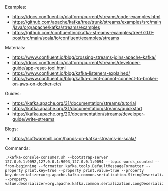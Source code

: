 Examples:
- https://docs.confluent.io/platform/current/streams/code-examples.html
- https://github.com/apache/kafka/tree/trunk/streams/examples/src/main/java/org/apache/kafka/streams/examples
- https://github.com/confluentinc/kafka-streams-examples/tree/7.0.0-post/src/main/scala/io/confluent/examples/streams

Materials:
- https://www.confluent.io/blog/crossing-streams-joins-apache-kafka/
- https://docs.confluent.io/platform/current/streams/developer-guide/app-reset-tool.html
- https://www.confluent.io/blog/kafka-listeners-explained/
- https://www.confluent.io/blog/kafka-client-cannot-connect-to-broker-on-aws-on-docker-etc/

Guides:
- https://kafka.apache.org/31/documentation/streams/tutorial
- https://kafka.apache.org/31/documentation/streams/quickstart
- https://kafka.apache.org/20/documentation/streams/developer-guide/write-streams

Blogs:
- https://softwaremill.com/hands-on-kafka-streams-in-scala/

Commands:
    
    ./kafka-console-consumer.sh --bootstrap-server 127.0.0.1:9092,127.0.0.1:9093,127.0.0.1:9094 --topic words_counted --from-beginning --formatter kafka.tools.DefaultMessageFormatter --property print.key=true --property print.value=true --property key.deserializer=org.apache.kafka.common.serialization.StringDeserializer --property value.deserializer=org.apache.kafka.common.serialization.LongDeserializer